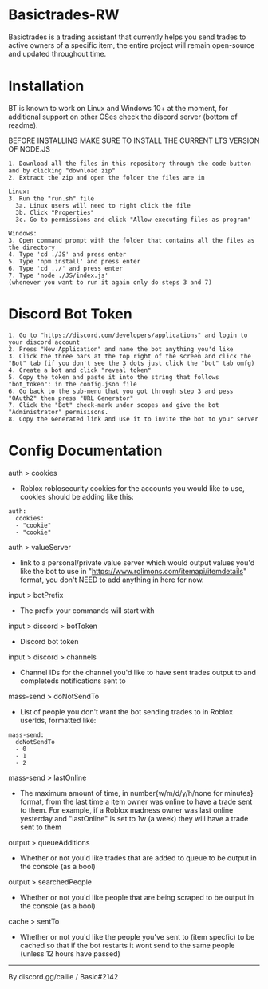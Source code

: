 # Basictrades-RW
Basictrades is a trading assistant that currently helps you send trades to active owners of a specific item, the entire project will remain open-source and updated throughout time.

# Installation
BT is known to work on Linux and Windows 10+ at the moment, for additional support on other OSes check the discord server (bottom of readme).

BEFORE INSTALLING MAKE SURE TO INSTALL THE CURRENT LTS VERSION OF NODE.JS
```
1. Download all the files in this repository through the code button and by clicking "download zip"
2. Extract the zip and open the folder the files are in

Linux:
3. Run the "run.sh" file
  3a. Linux users will need to right click the file
  3b. Click "Properties"
  3c. Go to permissions and click "Allow executing files as program"
  
Windows:
3. Open command prompt with the folder that contains all the files as the directory
4. Type 'cd ./JS' and press enter
5. Type 'npm install' and press enter
6. Type 'cd ../' and press enter
7. Type 'node ./JS/index.js'
(whenever you want to run it again only do steps 3 and 7)
```

# Discord Bot Token
```
1. Go to "https://discord.com/developers/applications" and login to your discord account
2. Press "New Application" and name the bot anything you'd like
3. Click the three bars at the top right of the screen and click the "Bot" tab (if you don't see the 3 dots just click the "bot" tab omfg)
4. Create a bot and click "reveal token"
5. Copy the token and paste it into the string that follows "bot_token": in the config.json file
6. Go back to the sub-menu that you got through step 3 and pess "OAuth2" then press "URL Generator"
7. Click the "Bot" check-mark under scopes and give the bot "Administrator" permisisons.
8. Copy the Generated link and use it to invite the bot to your server
```

# Config Documentation

auth > cookies
  - Roblox roblosecurity cookies for the accounts you would like to use, cookies should be adding like this:
```
auth: 
  cookies:
  - "cookie"
  - "cookie"
```

auth > valueServer
  - link to a personal/private value server which would output values you'd like the bot to use in "https://www.rolimons.com/itemapi/itemdetails" format, you don't NEED to add anything in here for now.
  
input > botPrefix
  - The prefix your commands will start with
  
input > discord > botToken
  - Discord bot token
  
input > discord > channels
  - Channel IDs for the channel you'd like to have sent trades output to and completeds notifications sent to
  
mass-send > doNotSendTo
  - List of people you don't want the bot sending trades to in Roblox userIds, formatted like:
```
mass-send:
  doNotSendTo
  - 0
  - 1
  - 2
```

mass-send > lastOnline
  - The maximum amount of time, in number{w/m/d/y/h/none for minutes} format, from the last time a item owner was online to have a trade sent to them. For example, if a Roblox madness owner was last online yesterday and "lastOnline" is set to 1w (a week) they will have a trade sent to them

output > queueAdditions
  - Whether or not you'd like trades that are added to queue to be output in the console (as a bool)
  
output > searchedPeople
  - Whether or not you'd like people that are being scraped to be output in the console (as a bool)
  
cache > sentTo
  - Whether or not you'd like the people you've sent to (item specfic) to be cached so that if the bot restarts it wont send to the same people (unless 12 hours have passed)


------------
By discord.gg/callie / Basic#2142
